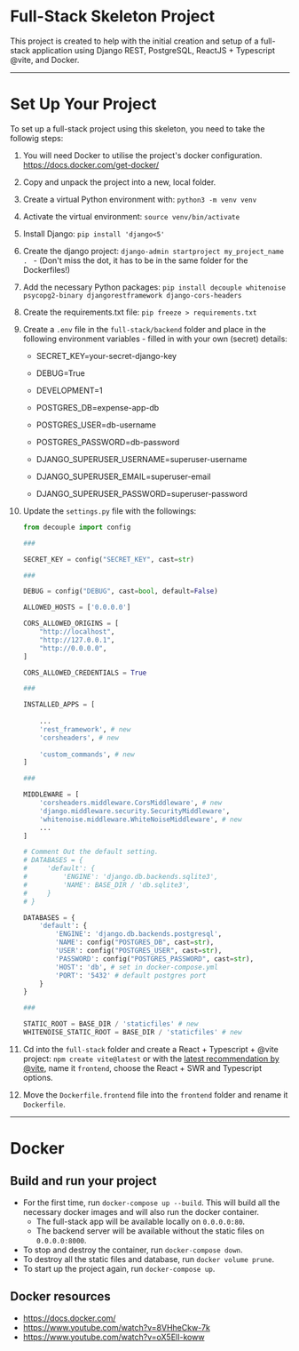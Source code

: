 # Full-Stack Skeleton Project

This project is created to help with the initial creation and setup of a full-stack application using Django REST, PostgreSQL, ReactJS + Typescript @vite, and Docker. 


---

# Set Up Your Project

To set up a full-stack project using this skeleton, you need to take the followig steps:

1. You will need Docker to utilise the project's docker configuration. https://docs.docker.com/get-docker/
2. Copy and unpack the project into a new, local folder.
3. Create a virtual Python environment with: `python3 -m venv venv`
4. Activate the virtual environment: `source venv/bin/activate`
5. Install Django: `pip install 'django<5'`
6. Create the django project: `django-admin startproject my_project_name . ` - (Don't miss the dot, it has to be in the same folder for the Dockerfiles!)
7. Add the necessary Python packages: `pip install decouple whitenoise psycopg2-binary djangorestframework django-cors-headers`
8. Create the requirements.txt file: `pip freeze > requirements.txt`
9. Create a `.env` file in the `full-stack/backend` folder and place in the following environment variables - filled in with your own (secret) details:
    - SECRET_KEY=your-secret-django-key
    - DEBUG=True
    - DEVELOPMENT=1

    - POSTGRES_DB=expense-app-db
    - POSTGRES_USER=db-username
    - POSTGRES_PASSWORD=db-password

    - DJANGO_SUPERUSER_USERNAME=superuser-username
    - DJANGO_SUPERUSER_EMAIL=superuser-email
    - DJANGO_SUPERUSER_PASSWORD=superuser-password

10. Update the `settings.py` file with the followings:
    ```python
    from decouple import config

    ###

    SECRET_KEY = config("SECRET_KEY", cast=str)

    ###

    DEBUG = config("DEBUG", cast=bool, default=False)

    ALLOWED_HOSTS = ['0.0.0.0']

    CORS_ALLOWED_ORIGINS = [
        "http://localhost",
        "http://127.0.0.1",
        "http://0.0.0.0",
    ]

    CORS_ALLOWED_CREDENTIALS = True

    ###

    INSTALLED_APPS = [
        
        ...
        'rest_framework', # new
        'corsheaders', # new
        
        'custom_commands', # new
    ]

    ###

    MIDDLEWARE = [
        'corsheaders.middleware.CorsMiddleware', # new
        'django.middleware.security.SecurityMiddleware',
        'whitenoise.middleware.WhiteNoiseMiddleware', # new
        ...
    ]

    # Comment Out the default setting.
    # DATABASES = {
    #     'default': {
    #         'ENGINE': 'django.db.backends.sqlite3',
    #         'NAME': BASE_DIR / 'db.sqlite3',
    #     }
    # }

    DATABASES = {
        'default': {
            'ENGINE': 'django.db.backends.postgresql',
            'NAME': config("POSTGRES_DB", cast=str),
            'USER': config("POSTGRES_USER", cast=str),
            'PASSWORD': config("POSTGRES_PASSWORD", cast=str),
            'HOST': 'db', # set in docker-compose.yml
            'PORT': '5432' # default postgres port
        }
    }

    ###

    STATIC_ROOT = BASE_DIR / 'staticfiles' # new
    WHITENOISE_STATIC_ROOT = BASE_DIR / 'staticfiles' # new

    ```

11. Cd into the `full-stack` folder and create a React + Typescript + @vite project: `npm create vite@latest` or with the [latest recommendation by @vite](https://vitejs.dev/guide/), name it `frontend`, choose the React + SWR and Typescript options.
12. Move the `Dockerfile.frontend` file into the `frontend` folder and rename it `Dockerfile`.

---

# Docker

## Build and run your project

* For the first time, run `docker-compose up --build`. This will build all the necessary docker images and will also run the docker container. 
    - The full-stack app will be available locally on `0.0.0.0:80`.
    - The backend server will be available without the static files on `0.0.0.0:8000`.
* To stop and destroy the container, run `docker-compose down`.
* To destroy all the static files and database, run `docker volume prune`.
* To start up the project again, run `docker-compose up`.

## Docker resources

* https://docs.docker.com/
* https://www.youtube.com/watch?v=8VHheCkw-7k
* https://www.youtube.com/watch?v=oX5ElI-koww